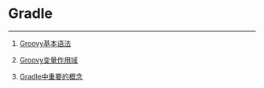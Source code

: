 # Gradle

----

1. [Groovy基本语法](Day1%20Hello%20groovy/MissionComplete.md)

2. [Groovy变量作用域](Day2%20Variable%20scope/MissionComplete.md)

3. [Gradle中重要的概念](Day3%20Build%20gradle/MissionComplete.md)